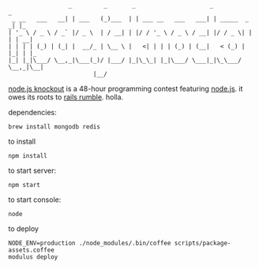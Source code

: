                      _         _       _                     _               _
     _ __   ___   __| | ___   (_)___  | | ___ __   ___   ___| | _____  _   _| |_
    | '_ \ / _ \ / _` |/ _ \  | / __| | |/ / '_ \ / _ \ / __| |/ / _ \| | | | __|
    | | | | (_) | (_| |  __/_ | \__ \ |   <| | | | (_) | (__|   < (_) | |_| | |_
    |_| |_|\___/ \__,_|\___(_)/ |___/ |_|\_\_| |_|\___/ \___|_|\_\___/ \__,_|\__|
                            |__/

[node.js knockout] is a 48-hour programming contest featuring [node.js]. it
owes its roots to [rails rumble]. holla.

[node.js knockout]:http://nodeknockout.com/
[node.js]:http://nodejs.org/
[rails rumble]:http://railsrumble.com/

dependencies:

    brew install mongodb redis

to install

    npm install

to start server:

    npm start

to start console:

    node

to deploy

    NODE_ENV=production ./node_modules/.bin/coffee scripts/package-assets.coffee
    modulus deploy
